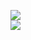 [![](https://img.shields.io/badge/Made%20With-Github%20Spray-lightgrey.svg?style=for-the-badge&logo=github)](https://github.com/Annihil/github-spray#11153)  
[![](https://i.imgur.com/2DrTn0Z.gif)](https://github.com/Annihil/github-spray)